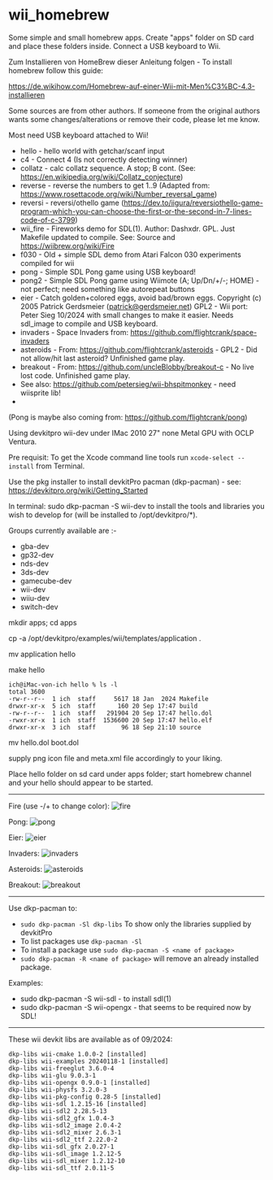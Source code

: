 # wii_homebrew
Some simple and small homebrew apps. Create "apps" folder on SD card and place these folders inside. Connect a USB keyboard to Wii.

Zum Installieren von HomeBrew dieser Anleitung folgen - To install homebrew follow this guide: 

https://de.wikihow.com/Homebrew-auf-einer-Wii-mit-Men%C3%BC-4.3-installieren

Some sources are from other authors. If someone from the original authors wants some changes/alterations or remove their code, please let me know.

Most need USB keyboard attached to Wii!

* hello - hello world with getchar/scanf input
* c4 - Connect 4 (Is not correctly detecting winner)
* collatz - calc collatz sequence. A stop; B cont. (See: https://en.wikipedia.org/wiki/Collatz_conjecture)
* reverse - reverse the numbers to get 1..9 (Adapted from: https://www.rosettacode.org/wiki/Number_reversal_game)
* reversi - reversi/othello game (https://dev.to/iigura/reversiothello-game-program-which-you-can-choose-the-first-or-the-second-in-7-lines-code-of-c-3799)
* wii_fire - Fireworks demo for SDL(1). Author: Dashxdr. GPL. Just Makefile updated to compile. See: Source and https://wiibrew.org/wiki/Fire
* f030 - Old + simple SDL demo from Atari Falcon 030 experiments compiled for wii
* pong - Simple SDL Pong game using USB keyboard!
* pong2 - Simple SDL Pong game using Wiimote (A; Up/Dn/+/-; HOME) - not perfect; need something like autorepeat buttons
* eier - Catch golden+colored eggs, avoid bad/brown eggs. Copyright (c) 2005 Patrick Gerdsmeier (patrick@gerdsmeier.net) GPL2 - Wii port: Peter Sieg 10/2024 with small changes to make it easier. Needs sdl_image to compile and USB keyboard.
* invaders - Space Invaders from: https://github.com/flightcrank/space-invaders
* asteroids - From: https://github.com/flightcrank/asteroids - GPL2 - Did not allow/hit last asteroid? Unfinished game play.
* breakout - From: https://github.com/uncleBlobby/breakout-c - No live lost code. Unfinished game play.
* See also: https://github.com/petersieg/wii-bhspitmonkey - need wiisprite lib!
* 
(Pong is maybe also coming from: https://github.com/flightcrank/pong)

Using devkitpro wii-dev under IMac 2010 27" none Metal GPU with OCLP Ventura.

Pre requisit: To get the Xcode command line tools run `xcode-select --install` from Terminal.

Use the pkg installer to install devkitPro pacman (dkp-pacman) - see: https://devkitpro.org/wiki/Getting_Started

In terminal: sudo dkp-pacman -S wii-dev to install the tools and libraries you wish to develop for (will be installed to /opt/devkitpro/*). 

Groups currently available are :-

*    gba-dev
*    gp32-dev
*    nds-dev
*    3ds-dev
*    gamecube-dev
*    wii-dev
*    wiiu-dev
*    switch-dev

mkdir apps; cd apps

cp -a /opt/devkitpro/examples/wii/templates/application .

mv application hello

make hello

```
ich@iMac-von-ich hello % ls -l
total 3600
-rw-r--r--  1 ich  staff     5617 18 Jan  2024 Makefile
drwxr-xr-x  5 ich  staff      160 20 Sep 17:47 build
-rw-r--r--  1 ich  staff   291904 20 Sep 17:47 hello.dol
-rwxr-xr-x  1 ich  staff  1536600 20 Sep 17:47 hello.elf
drwxr-xr-x  3 ich  staff       96 18 Sep 21:10 source
```

mv hello.dol boot.dol

supply png icon file and meta.xml file accordingly to your liking.

Place hello folder on sd card under apps folder; start homebrew channel and your hello should appear to be started.

---

Fire (use -/+ to change color):
![fire](screens/fire.jpeg)

Pong:
![pong](screens/pong.jpeg)

Eier:
![eier](screens/eier.jpeg)

Invaders:
![invaders](screens/invaders.jpeg)

Asteroids:
![asteroids](screens/asteroids.jpeg)

Breakout:
![breakout](screens/breakout.jpeg)

---

Use dkp-pacman to:
* `sudo dkp-pacman -Sl dkp-libs` To show only the libraries supplied by devkitPro
* To list packages use `dkp-pacman -Sl`
* To install a package use `sudo dkp-pacman -S <name of package>`
* `sudo dkp-pacman -R <name of package>` will remove an already installed package.
  
Examples:

* sudo dkp-pacman -S wii-sdl - to install sdl(1)
* sudo dkp-pacman -S wii-opengx - that seems to be required now by SDL!

---
These wii devkit libs are available as of 09/2024:
```
dkp-libs wii-cmake 1.0.0-2 [installed]
dkp-libs wii-examples 20240118-1 [installed]
dkp-libs wii-freeglut 3.6.0-4
dkp-libs wii-glu 9.0.3-1
dkp-libs wii-opengx 0.9.0-1 [installed]
dkp-libs wii-physfs 3.2.0-3
dkp-libs wii-pkg-config 0.28-5 [installed]
dkp-libs wii-sdl 1.2.15-16 [installed]
dkp-libs wii-sdl2 2.28.5-13
dkp-libs wii-sdl2_gfx 1.0.4-3
dkp-libs wii-sdl2_image 2.0.4-2
dkp-libs wii-sdl2_mixer 2.6.3-1
dkp-libs wii-sdl2_ttf 2.22.0-2
dkp-libs wii-sdl_gfx 2.0.27-1
dkp-libs wii-sdl_image 1.2.12-5
dkp-libs wii-sdl_mixer 1.2.12-10
dkp-libs wii-sdl_ttf 2.0.11-5
```
